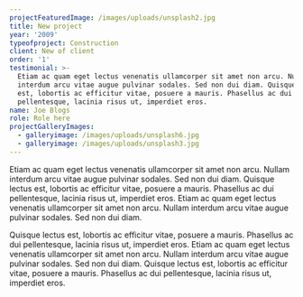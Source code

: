 ```yaml
---
projectFeaturedImage: /images/uploads/unsplash2.jpg
title: New project
year: '2009'
typeofproject: Construction
client: New of client
order: '1'
testimonial: >-
  Etiam ac quam eget lectus venenatis ullamcorper sit amet non arcu. Nullam
  interdum arcu vitae augue pulvinar sodales. Sed non dui diam. Quisque lectus
  est, lobortis ac efficitur vitae, posuere a mauris. Phasellus ac dui
  pellentesque, lacinia risus ut, imperdiet eros.
name: Joe Blogs
role: Role here
projectGalleryImages:
  - galleryimage: /images/uploads/unsplash6.jpg
  - galleryimage: /images/uploads/unsplash3.jpg
---
```


Etiam ac quam eget lectus venenatis ullamcorper sit amet non arcu. Nullam interdum arcu vitae augue pulvinar sodales. Sed non dui diam. Quisque lectus est, lobortis ac efficitur vitae, posuere a mauris. Phasellus ac dui pellentesque, lacinia risus ut, imperdiet eros. Etiam ac quam eget lectus venenatis ullamcorper sit amet non arcu. Nullam interdum arcu vitae augue pulvinar sodales. Sed non dui diam.

Quisque lectus est, lobortis ac efficitur vitae, posuere a mauris. Phasellus ac dui pellentesque, lacinia risus ut, imperdiet eros. Etiam ac quam eget lectus venenatis ullamcorper sit amet non arcu. Nullam interdum arcu vitae augue pulvinar sodales. Sed non dui diam. Quisque lectus est, lobortis ac efficitur vitae, posuere a mauris. Phasellus ac dui pellentesque, lacinia risus ut, imperdiet eros.
